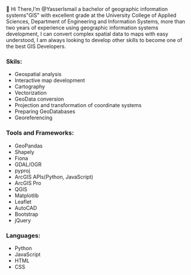 <!---
- 👋 Hi, I’m @YasserIsmail
- 👀 I’m interested in ...
- 🌱 I’m currently learning ...
- 💞️ I’m looking to collaborate on ...
- 📫 How to reach me ...
--->

<!---
YasserIsmail/YasserIsmail is a ✨ special ✨ repository because its `README.md` (this file) appears on your GitHub profile.
You can click the Preview link to take a look at your changes.
--->
👋 Hi There,I’m @YasserIsmail a bachelor of geographic information systems"GIS" with excellent grade at the University College of Applied Sciences, Department of Engineering and Information Systems, more than two years of experience using geographic information systems development, I can convert complex spatial data to maps with easy understood, I am always looking to develop other skills to become one of the best GIS Developers.

### Skils:
* Geospatial analysis
* Interactive map development
* Cartography
* Vectorization
* GeoData conversion
* Projection and transformation of coordinate systems
* Preparing GeoDatabases
* Georeferencing

### Tools and Frameworks:
* GeoPandas
* Shapely
* Fiona
* GDAL/OGR
* pyproj
* ArcGIS APIs(Python, JavaScript)
* ArcGIS Pro
* QGIS
* Matplotlib
* Leaflet
* AutoCAD
* Bootstrap
* jQuery
### Languages:
* Python
* JavaScript
* HTML
* CSS
